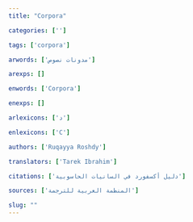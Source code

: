 ```yaml
---
title: "Corpora"

categories: ['']

tags: ['corpora']

arwords: ['مدونات نصوص']

arexps: []

enwords: ['Corpora']

enexps: []

arlexicons: ['د']

enlexicons: ['C']

authors: ['Ruqayya Roshdy']

translators: ['Tarek Ibrahim']

citations: ['دليل أكسفورد في السانيات الحاسوبية']

sources: ['المنظمة العربية للترجمة']

slug: ""
---
```


